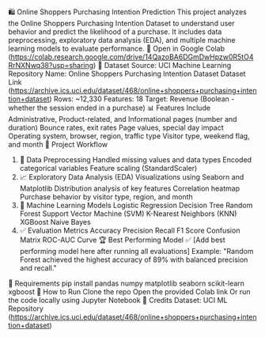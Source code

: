 
🛍️ Online Shoppers Purchasing Intention Prediction
This project analyzes the Online Shoppers Purchasing Intention Dataset to understand user behavior and predict the likelihood of a purchase. It includes data preprocessing, exploratory data analysis (EDA), and multiple machine learning models to evaluate performance.
🔗 Open in Google Colab (https://colab.research.google.com/drive/14QazoBA6DGmDwHpzw0R5tO4RrNXNwq38?usp=sharing)
📂 Dataset
Source: UCI Machine Learning Repository
Name: Online Shoppers Purchasing Intention Dataset
Dataset Link (https://archive.ics.uci.edu/dataset/468/online+shoppers+purchasing+intention+dataset)
Rows: ~12,330
Features: 18
Target: Revenue (Boolean - whether the session ended in a purchase)
📊 Features Include
Administrative, Product-related, and Informational pages (number and duration)
Bounce rates, exit rates
Page values, special day impact
Operating system, browser, region, traffic type
Visitor type, weekend flag, and month
🧪 Project Workflow
1. 📌 Data Preprocessing
Handled missing values and data types
Encoded categorical variables
Feature scaling (StandardScaler)
2. 📈 Exploratory Data Analysis (EDA)
Visualizations using Seaborn and Matplotlib
Distribution analysis of key features
Correlation heatmap
Purchase behavior by visitor type, region, and month
3. 🤖 Machine Learning Models
Logistic Regression
Decision Tree
Random Forest
Support Vector Machine (SVM)
K-Nearest Neighbors (KNN)
XGBoost
Naive Bayes
4. ✅ Evaluation Metrics
Accuracy
Precision
Recall
F1 Score
Confusion Matrix
ROC-AUC Curve
🏆 Best Performing Model
✅ [Add best performing model here after running all evaluations]
Example: "Random Forest achieved the highest accuracy of 89% with balanced precision and recall."

🔧 Requirements
pip install pandas numpy matplotlib seaborn scikit-learn xgboost 
🚀 How to Run
Clone the repo
Open the provided Colab link
Or run the code locally using Jupyter Notebook
📌 Credits
Dataset: UCI ML Repository (https://archive.ics.uci.edu/dataset/468/online+shoppers+purchasing+intention+dataset)
